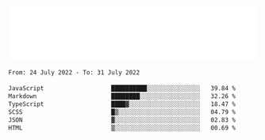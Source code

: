 [![](./hello.svg)](https://blog.yrobot.top?ref=github-yrobot)

<!--START_SECTION:waka-->

```text
From: 24 July 2022 - To: 31 July 2022

JavaScript                   ██████████░░░░░░░░░░░░░░░   39.84 %
Markdown                     ████████░░░░░░░░░░░░░░░░░   32.26 %
TypeScript                   ████▓░░░░░░░░░░░░░░░░░░░░   18.47 %
SCSS                         █▒░░░░░░░░░░░░░░░░░░░░░░░   04.79 %
JSON                         ▓░░░░░░░░░░░░░░░░░░░░░░░░   02.83 %
HTML                         ▒░░░░░░░░░░░░░░░░░░░░░░░░   00.69 %
```

<!--END_SECTION:waka-->
